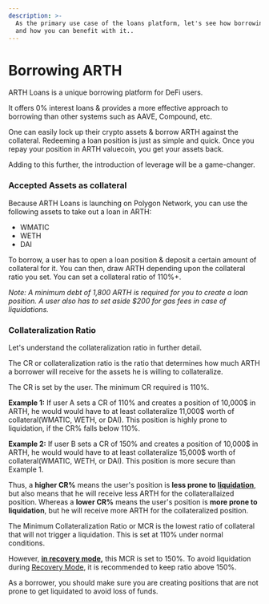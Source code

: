 ```yaml
---
description: >-
  As the primary use case of the loans platform, let's see how borrowing works
  and how you can benefit with it..
---
```


# Borrowing ARTH

ARTH Loans is a unique borrowing platform for DeFi users. 

It offers 0% interest loans & provides a more effective approach to borrowing than other systems such as AAVE, Compound, etc. 

One can easily lock up their crypto assets & borrow ARTH against the collateral. Redeeming a loan position is just as simple and quick. Once you repay your position in ARTH valuecoin, you get your assets back.  

Adding to this further, the introduction of leverage will be a game-changer. 

### Accepted Assets as collateral

Because ARTH Loans is launching on Polygon Network, you can use the following assets to take out a loan in ARTH: 

* WMATIC
* WETH 
* DAI  

To borrow, a user has to open a loan position & deposit a certain amount of collateral for it. You can then, draw ARTH depending upon the collateral ratio you set. You can set a collateral ratio of 110%+. 

_Note: A minimum debt of 1,800 ARTH is required for you to create a loan position. A user also has to set aside $200 for gas fees in case of liquidations._ 

### Collateralization Ratio

Let's understand the collateralization ratio in further detail. 

The CR or collateralization ratio is the ratio that determines how much ARTH a borrower will receive for the assets he is willing to collateralize.   
  
The CR is set by the user. The minimum CR required is 110%. 

**Example 1:** If user A sets a CR of 110% and creates a position of 10,000$ in ARTH, he would would have to at least collateralize 11,000$ worth of collateral\(WMATIC, WETH, or DAI\). This position is highly prone to liquidation, if the CR% falls below 110%. 

**Example 2:** If user B sets a CR of 150% and creates a position of 10,000$ in ARTH, he would would have to at least collateralize 15,000$ worth of collateral\(WMATIC, WETH, or DAI\). This position is more secure than Example 1. 

Thus, a **higher CR%** means the user's position is **less prone to** [**liquidation**](liquidations.md), but also means that he will receive less ARTH for the collaterallaized position. Whereas a **lower CR%** means the user's position is **more prone to liquidation**, but he will receive more ARTH for the collateralized position. 

The Minimum Collateralization Ratio or MCR is the lowest ratio of collateral that will not trigger a liquidation. This is set at 110% under normal conditions.  

However, [**in recovery mode**]()**,** this MCR is set to 150%. To avoid liquidation during [Recovery Mode](https://docs.liquity.org/faq/recovery-mode), it is recommended to keep ratio above 150%.

As a borrower, you should make sure you are creating positions that are not prone to get liquidated to avoid loss of funds. 



